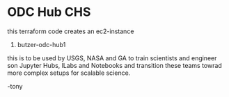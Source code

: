# ODC Hub CHS

this terraform code creates an ec2-instance

1.  butzer-odc-hub1


this is to be used by USGS, NASA and GA to train scientists and engineer son Jupyter Hubs, lLabs and Notebooks and transition these teams towrad more complex setups for scalable science.

-tony



